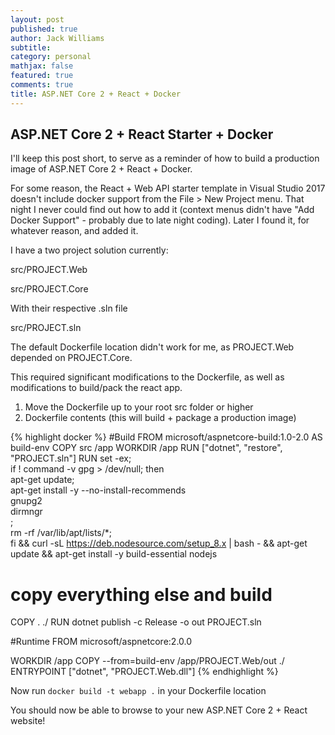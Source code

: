 ```yaml
---
layout: post
published: true
author: Jack Williams
subtitle: 
category: personal
mathjax: false
featured: true
comments: true
title: ASP.NET Core 2 + React + Docker
---
```

## ASP.NET Core 2 + React Starter + Docker

I'll keep this post short, to serve as a reminder of how to build a production image of ASP.NET Core 2 + React + Docker.

For some reason, the React + Web API starter template in Visual Studio 2017 doesn't include docker support from the File > New Project menu. That night I never could find out how to add it (context menus didn't have "Add Docker Support" - probably due to late night coding). Later I found it, for whatever reason, and added it.

I have a two project solution currently:

src/PROJECT.Web

src/PROJECT.Core

With their respective .sln file

src/PROJECT.sln

The default Dockerfile location didn't work for me, as PROJECT.Web depended on PROJECT.Core.

This required significant modifications to the Dockerfile, as well as modifications to build/pack the react app.

1. Move the Dockerfile up to your root src folder or higher
2. Dockerfile contents (this will build + package a production image)

{% highlight docker %}
#Build
FROM microsoft/aspnetcore-build:1.0-2.0 AS build-env
COPY src /app
WORKDIR /app
RUN ["dotnet", "restore", "PROJECT.sln"]
RUN set -ex; \
	if ! command -v gpg > /dev/null; then \
		apt-get update; \
		apt-get install -y --no-install-recommends \
			gnupg2 \
			dirmngr \
		; \
		rm -rf /var/lib/apt/lists/*; \
	fi && curl -sL https://deb.nodesource.com/setup_8.x | bash - && apt-get update && apt-get install -y build-essential nodejs

# copy everything else and build
COPY . ./
RUN dotnet publish -c Release -o out PROJECT.sln

#Runtime 
FROM microsoft/aspnetcore:2.0.0

WORKDIR /app
COPY --from=build-env /app/PROJECT.Web/out ./
ENTRYPOINT ["dotnet", "PROJECT.Web.dll"]
{% endhighlight %}

Now run `docker build -t webapp .` in your Dockerfile location

You should now be able to browse to your new ASP.NET Core 2 + React website!
